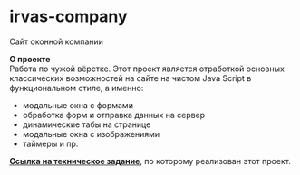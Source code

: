 # irvas-company
Сайт оконной компании

**О проекте**  
Работа по чужой вёрстке.
Этот проект является отработкой основных классических возможностей на сайте на чистом Java Script в функциональном стиле, а именно:
* модальные окна с формами
* обработка форм и отправка данных на сервер
* динамические табы на странице
* модальные окна с изображениями
* таймеры и пр.

**[Ссылка на техническое задание](https://docs.google.com/document/d/1lRYlblSIz7fPdWEChsItL8jdS3ltTR6K-FxB2rHVHBY/edit)**, по которому реализован этот проект.
